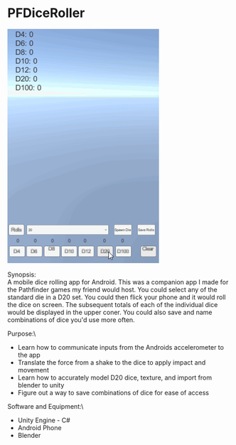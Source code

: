 # PFDiceRoller

![Alt Text](https://github.com/WCram/PFDiceRoller/blob/master/PF_Dice.gif)


Synopsis:\
A mobile dice rolling app for Android. This was a companion app I made for the Pathfinder games my friend would host. You could select any of the standard die in a D20 set. You could then flick your phone and it would roll the dice on screen. The subsequent totals of each of the individual dice would be displayed in the upper coner. You could also save and name combinations of dice you'd use more often.

Purpose:\
* Learn how to communicate inputs from the Androids accelerometer to the app
* Translate the force from a shake to the dice to apply impact and movement
* Learn how to accurately model D20 dice, texture, and import from blender to unity
* Figure out a way to save combinations of dice for ease of access

Software and Equipment:\
* Unity Engine - C#
* Android Phone
* Blender
